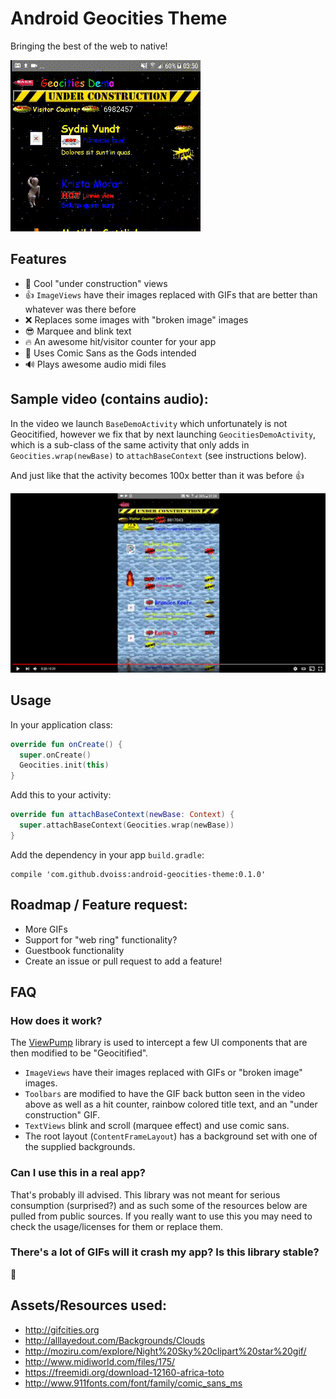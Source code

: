 # Android Geocities Theme

Bringing the best of the web to native!

<img src="https://github.com/dvoiss/android-geocities-theme/blob/master/art/sample.gif"/>

## Features

* 🚧 Cool "under construction" views
* 👍 `ImageViews` have their images replaced with GIFs that are better than whatever was there before
* ❌ Replaces some images with "broken image" images
* 😎 Marquee and blink text
* 🔥 An awesome hit/visitor counter for your app
* 🙏 Uses Comic Sans as the Gods intended
* 🔊 Plays awesome audio midi files

## Sample video (contains audio):

In the video we launch `BaseDemoActivity` which unfortunately is not Geocitified, however we fix that by next launching `GeocitiesDemoActivity`, which is a sub-class of the same activity that only adds in `Geocities.wrap(newBase)` to `attachBaseContext` (see instructions below).

And just like that the activity becomes 100x better than it was before 👍

[![Sample Video](https://github.com/dvoiss/android-geocities-theme/blob/master/art/sample.png)](https://youtu.be/gF9O9lXn3pc)

## Usage

In your application class:

```kotlin
override fun onCreate() {
  super.onCreate()
  Geocities.init(this)
}
```

Add this to your activity:

```kotlin
override fun attachBaseContext(newBase: Context) {
  super.attachBaseContext(Geocities.wrap(newBase))
}
```

Add the dependency in your app `build.gradle`:

```
compile 'com.github.dvoiss:android-geocities-theme:0.1.0'
```

## Roadmap / Feature request:

* More GIFs
* Support for "web ring" functionality?
* Guestbook functionality
* Create an issue or pull request to add a feature!

## FAQ

### How does it work?

The [ViewPump](https://github.com/InflationX/ViewPump) library is used to intercept a few UI components that are then modified to be "Geocitified".

* `ImageViews` have their images replaced with GIFs or "broken image" images.
* `Toolbars` are modified to have the GIF back button seen in the video above as well as a hit counter, rainbow colored title text, and an "under construction" GIF.
* `TextViews` blink and scroll (marquee effect) and use comic sans.
* The root layout (`ContentFrameLayout`) has a background set with one of the supplied backgrounds.

### Can I use this in a real app?

That's probably ill advised. This library was not meant for serious consumption (surprised?) and as such some of the resources below are pulled from public sources. If you really want to use this you may need to check the usage/licenses for them or replace them.

### There's a lot of GIFs will it crash my app? Is this library stable?

🤷

## Assets/Resources used:

* http://gifcities.org
* http://alllayedout.com/Backgrounds/Clouds
* http://moziru.com/explore/Night%20Sky%20clipart%20star%20gif/
* http://www.midiworld.com/files/175/
* https://freemidi.org/download-12160-africa-toto
* http://www.911fonts.com/font/family/comic_sans_ms
